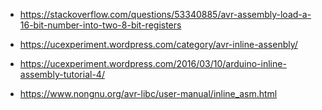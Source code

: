 * https://stackoverflow.com/questions/53340885/avr-assembly-load-a-16-bit-number-into-two-8-bit-registers

* https://ucexperiment.wordpress.com/category/avr-inline-assenbly/
* https://ucexperiment.wordpress.com/2016/03/10/arduino-inline-assembly-tutorial-4/

* https://www.nongnu.org/avr-libc/user-manual/inline_asm.html
